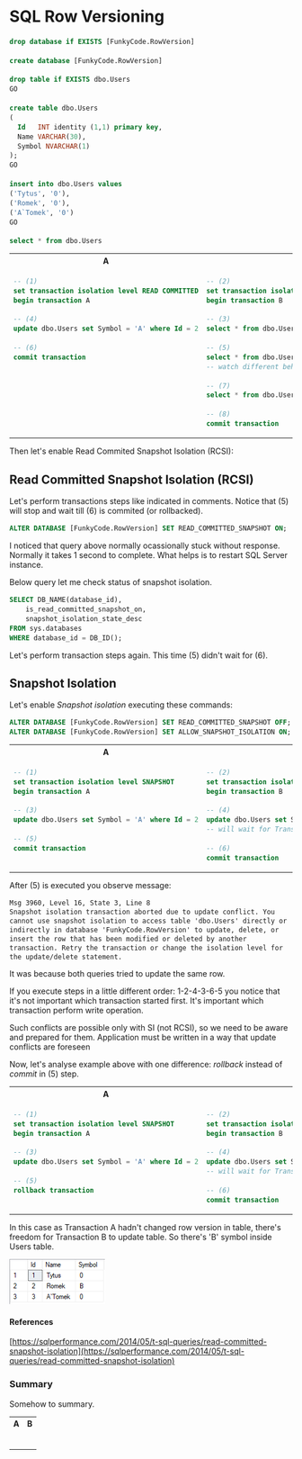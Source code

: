 # SQL Row Versioning

<!-- Id: sql-optimistic-02  -->
<!-- Categories: SQL -->
<!-- Date: 20200728  -->

<!-- #header -->
<!-- #endheader -->



```sql
drop database if EXISTS [FunkyCode.RowVersion]

create database [FunkyCode.RowVersion]

drop table if EXISTS dbo.Users
GO

create table dbo.Users
(
  Id   INT identity (1,1) primary key,
  Name VARCHAR(30),
  Symbol NVARCHAR(1)
);
GO

insert into dbo.Users values 
('Tytus', '0'),
('Romek', '0'),
('A`Tomek', '0')
GO

select * from dbo.Users 
```

 



<table><tr><th> A </th><th> B </th></tr><tr><td valign='top'>

```sql
-- (1)
set transaction isolation level READ COMMITTED
begin transaction A 

-- (4)
update dbo.Users set Symbol = 'A' where Id = 2

-- (6)
commit transaction
```
</td><td valign='top'>

```sql
-- (2)
set transaction isolation level Read COMMITTED
begin transaction B

-- (3)
select * from dbo.Users where Id in (1,2)

-- (5)
select * from dbo.Users where Id = 2 
-- watch different behaviour !!!

-- (7)
select * from dbo.Users where Id in (1,2)

-- (8)
commit transaction 
```

</td></tr></table>

Then let's enable Read Commited Snapshot Isolation (RCSI):

## Read Committed Snapshot Isolation (RCSI)

Let's perform transactions steps like indicated in comments. Notice that (5) will stop and wait till (6) is commited (or rollbacked).

```sql
ALTER DATABASE [FunkyCode.RowVersion] SET READ_COMMITTED_SNAPSHOT ON;
```

I noticed that query above normally ocassionally stuck without response. Normally it takes 1 second to complete. What helps is to restart SQL Server instance.

Below query let me check status of snapshot isolation.

```sql
SELECT DB_NAME(database_id), 
    is_read_committed_snapshot_on,
    snapshot_isolation_state_desc 
FROM sys.databases
WHERE database_id = DB_ID();
```

Let's perform transaction steps again. This time (5) didn't wait for (6). 

## Snapshot Isolation

Let's enable *Snapshot isolation* executing these commands:

```sql
ALTER DATABASE [FunkyCode.RowVersion] SET READ_COMMITTED_SNAPSHOT OFF;
ALTER DATABASE [FunkyCode.RowVersion] SET ALLOW_SNAPSHOT_ISOLATION ON;
```

<table><tr><th> A </th><th> B </th></tr><tr><td valign='top'>

```sql
-- (1)
set transaction isolation level SNAPSHOT
begin transaction A 

-- (3)
update dbo.Users set Symbol = 'A' where Id = 2

-- (5)
commit transaction
```

</td><td valign='top'>

```sql
-- (2)
set transaction isolation level SNAPSHOT
begin transaction B

-- (4)
update dbo.Users set Symbol = 'B' where Id = 2
-- will wait for Transaction A if it will be committed or rollbacked

-- (6)
commit transaction
```

</td></tr></table>

After (5) is executed you observe message:

```script
Msg 3960, Level 16, State 3, Line 8
Snapshot isolation transaction aborted due to update conflict. You cannot use snapshot isolation to access table 'dbo.Users' directly or indirectly in database 'FunkyCode.RowVersion' to update, delete, or insert the row that has been modified or deleted by another transaction. Retry the transaction or change the isolation level for the update/delete statement.
```

It was because both queries tried to update the same row. 

If you execute steps in a little different order: 1-2-4-3-6-5 you notice that it's not important which transaction started first. It's important which transaction perform write operation.

Such conflicts are possible only with SI (not RCSI), so we need to be aware and prepared for them. Application must be written in a way that update conflicts are foreseen

Now, let's analyse example above with one difference: *rollback* instead of *commit* in (5) step. 

<table><tr><th> A </th><th> B </th></tr><tr><td valign='top'>

```sql
-- (1)
set transaction isolation level SNAPSHOT
begin transaction A 

-- (3)
update dbo.Users set Symbol = 'A' where Id = 2

-- (5)
rollback transaction
```

</td><td valign='top'>

```sql
-- (2)
set transaction isolation level SNAPSHOT
begin transaction B

-- (4)
update dbo.Users set Symbol = 'B' where Id = 2
-- will wait for Transaction A if it will be committed or rollbacked

-- (6)
commit transaction
```

</td></tr></table>

In this case as Transaction A hadn't changed row version in table, there's freedom for Transaction B to update table. So there's 'B' symbol inside Users table.

![03](03.png)





#### References

[https://sqlperformance.com/2014/05/t-sql-queries/read-committed-snapshot-isolation](https://sqlperformance.com/2014/05/t-sql-queries/read-committed-snapshot-isolation)




### Summary

Somehow to summary.

<table><tr><th> A </th><th> B </th></tr><tr><td valign='top'>

```sql

```

</td><td valign='top'>

```sql

```

</td></tr></table>